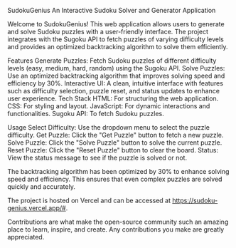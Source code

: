 SudokuGenius An Interactive Sudoku Solver and Generator Application

Welcome to SudokuGenius! This web application allows users to generate and solve Sudoku puzzles with a user-friendly interface. The project integrates with the Sugoku API to fetch puzzles of varying difficulty levels and provides an optimized backtracking algorithm to solve them efficiently.

Features
Generate Puzzles: Fetch Sudoku puzzles of different difficulty levels (easy, medium, hard, random) using the Sugoku API.
Solve Puzzles: Use an optimized backtracking algorithm that improves solving speed and efficiency by 30%.
Interactive UI: A clean, intuitive interface with features such as difficulty selection, puzzle reset, and status updates to enhance user experience.
Tech Stack
HTML: For structuring the web application.
CSS: For styling and layout.
JavaScript: For dynamic interactions and functionalities.
Sugoku API: To fetch Sudoku puzzles.

Usage
Select Difficulty: Use the dropdown menu to select the puzzle difficulty.
Get Puzzle: Click the "Get Puzzle" button to fetch a new puzzle.
Solve Puzzle: Click the "Solve Puzzle" button to solve the current puzzle.
Reset Puzzle: Click the "Reset Puzzle" button to clear the board.
Status: View the status message to see if the puzzle is solved or not.

The backtracking algorithm has been optimized by 30% to enhance solving speed and efficiency. This ensures that even complex puzzles are solved quickly and accurately.

The project is hosted on Vercel and can be accessed at https://sudoku-genius.vercel.app/#.

Contributions are what make the open-source community such an amazing place to learn, inspire, and create. Any contributions you make are greatly appreciated.
